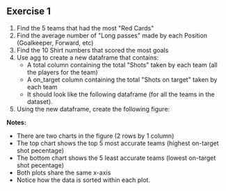 ## Exercise 1

1. Find the 5 teams that had the most "Red Cards"
2. Find the average number of "Long passes" made by each Position (Goalkeeper, Forward, etc)
3. Find the 10 Shirt numbers that scored the most goals
4. Use agg to create a new dataframe that contains:
   - A total column containing the total "Shots" taken by each team (all the players for the team)
   - A on_target column containing the total "Shots on target" taken by each team
   - It should look like the following dataframe (for all the teams in the dataset).
5. Using the new dataframe, create the following figure:


**Notes:**

- There are two charts in the figure (2 rows by 1 column)
- The top chart shows the top 5 most accurate teams (highest on-target shot pecentage)
- The bottom chart shows the 5 least accurate teams (lowest on-target shot pecentage)
- Both plots share the same x-axis
- Notice how the data is sorted within each plot.
